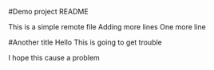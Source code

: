 #Demo project README

This is a simple remote file
Adding more lines
One more line

#Another title
Hello
This is going to get trouble

I hope this cause a problem